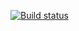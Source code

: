 [![Build status](https://ci.appveyor.com/api/projects/status/vwya7pd7obq9341k/branch/main?svg=true)](https://ci.appveyor.com/project/Yliannasko/automation2/branch/main)